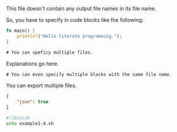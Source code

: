 This file doesn't contain any output file names in its file name.

So, you have to specify in code blocks like the following:

```rust example1-1.rs
fn main() {
	println!("Hello literate programming.");
}
```


```rust example1-2.rs
# You can speficy multiple files.
```

Explanations go here.

```rust example1-2.rs
# You can even specify multiple blocks with the same file name.
```

You can export multiple files.

```json example1-3.json
{
    "json": true
}
```

```bash example1-4.sh
#!/bin/sh
echo example1-4.sh
```